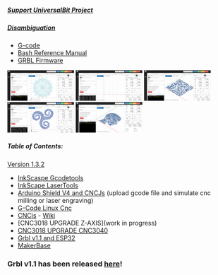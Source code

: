 ##### [Support UniversalBit Project](https://github.com/universalbit-dev/universalbit-dev/tree/main/support)
##### [Disambiguation](https://en.wikipedia.org/wiki/Wikipedia:Disambiguation)


* [G-code](https://github.com/universalbit-dev/cnc-router-machines/tree/main/g-code)
* [Bash Reference Manual](https://www.gnu.org/software/bash/manual/html_node/index.html)
* [GRBL Firmware](https://github.com/grbl/grbl)

  
<img src="https://github.com/universalbit-dev/cnc-router-machines/blob/main/g-code/mandala/cncjs/mandala_cncjs.png" width="30%"></img> <img src="https://github.com/universalbit-dev/cnc-router-machines/blob/main/g-code/puzzle/cncjs/pzl_cnc_01.png" width="30%"></img> <img src="https://github.com/universalbit-dev/cnc-router-machines/blob/main/g-code/support/cncjs/support_unbt_cncjs_laser.png" width="30%"></img> <img src="https://github.com/universalbit-dev/cnc-router-machines/blob/main/g-code/trisquel/cncjs/trisquel_cncjs_laser.png" width="30%"></img> <img src="https://github.com/universalbit-dev/cnc-router-machines/blob/main/g-code/universalbit/cncjs/universalbit_cncjs.png" width="30%"></img>  


##### Table of Contents:
 [Version 1.3.2](https://inkscape.org/de/release/inkscape-1.3.2/)
* [InkScaspe Gcodetools](https://github.com/inkscape/inkscape)
* [InkScape LaserTools](https://github.com/ChrisWag91/Inkscape-Lasertools-Plugin)
* [Arduino Shield V4 and CNCJs]() (upload gcode file and simulate cnc milling or laser engraving)
* [G-Code Linux Cnc](https://linuxcnc.org/docs/html/gcode/g-code.html)
* [CNCjs](https://github.com/universalbit-dev/cncjs) - [Wiki](https://github.com/cncjs/cncjs/wiki/Introduction)
* [CNC3018 UPGRADE Z-AXIS](work in progress)
* [CNC3018 UPGRADE CNC3040](https://www.youtube.com/watch?v=an0JTNjjmwc)
* [Grbl v1.1 and ESP32](https://github.com/bdring/Grbl_Esp32/issues/12)
* [MakerBase](https://github.com/makerbase-mks/MKS-DLC32)
### Grbl v1.1 has been released [here](https://github.com/gnea/grbl/releases)!


